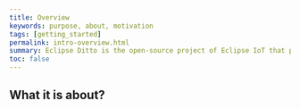```yaml
---
title: Overview
keywords: purpose, about, motivation
tags: [getting_started]
permalink: intro-overview.html
summary: Eclipse Ditto is the open-source project of Eclipse IoT that provides a ready-to-use functionality to manage the state of Digital Twins. It provides access to them and mediates between the physical world and this digital representation.
toc: false
---
```


## What it is about?
